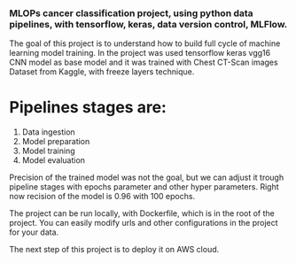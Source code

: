 ### MLOPs cancer classification project, using python data pipelines, with tensorflow, keras, data version control, MLFlow.  

The goal of this project is to understand how to build full cycle of machine learning model training. In the project was used tensorflow keras vgg16 CNN model as base model and it was trained with Chest CT-Scan images Dataset from Kaggle, with freeze layers technique.  

# Pipelines stages are:

1. Data ingestion
2. Model preparation
3. Model training
4. Model evaluation

Precision of the trained model was not the goal, but we can adjust it trough pipeline stages with epochs parameter and other hyper parameters. Right now recision of the model is 0.96 with 100 epochs.  

The project can be run locally, with Dockerfile, which is in the root of the project. You can easily modify urls and other configurations in the project for your data. 

The next step of this project is to deploy it on AWS cloud.
